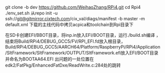 git clone -b dev https://github.com/WeihaoZhang/RPi4.git
cd Rpi4
./env_set.sh
从repo init -u ssh://git@gitmirror.cixtech.com/cix_val/diags/manifest -b master -m default.xml 下载的主线代码中拷贝acpica和toolchain到Rpi目录下

在SD卡创建EFI/BBOT目录，将inp.in放入EFI/BOOT目录，运行./build.sh编译 ，结束将Build/RPi4/DEBUG_GCC5/FV/RPI_EFI.fd放入根目录，Build/RPi4/DEBUG_GCC5/AARCH64/Platform/RaspberryPi/RPi4/Application/SltFramework/SltFramework/OUTPUT/SltFramework.efi放入EFI/BOOT目录并命名为BOOTAA64.EFI
出问题的一处位置在edk2/FatPkg/EnhancedFatDxe/ReadWrite.c:284处的跳转
